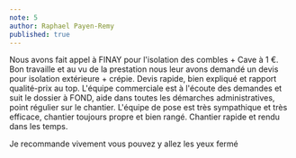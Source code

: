 ```yaml
---
note: 5
author: Raphael Payen-Remy
published: true
---
```

Nous avons fait appel à FINAY pour l'isolation des combles + Cave à 1 €. Bon travaille et au vu de la prestation nous leur avons demandé un devis pour isolation extérieure + crépie.
Devis rapide, bien expliqué et rapport qualité-prix au top. L'équipe commerciale est à l'écoute des demandes et suit le dossier à FOND, aide dans toutes les démarches administratives, point régulier sur le chantier.
L'équipe de pose est très sympathique et très efficace, chantier toujours propre et bien rangé. Chantier rapide et rendu dans les temps.

Je recommande vivement vous pouvez y allez les yeux fermé

